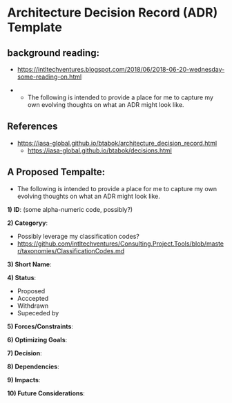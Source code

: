 # Architecture Decision Record (ADR) Template

## background reading:

- https://intltechventures.blogspot.com/2018/06/2018-06-20-wednesday-some-reading-on.html

- - The following is intended to provide a place for me to capture my own evolving thoughts on what an ADR might look like.



## References

- https://iasa-global.github.io/btabok/architecture_decision_record.html
  + https://iasa-global.github.io/btabok/decisions.html




## A Proposed Tempalte:

- The following is intended to provide a place for me to capture my own evolving thoughts on what an ADR might look like.


__1) ID__: (some alpha-numeric code, possibly?)


__2) Categoryy__:
* Possibly leverage my classification codes?
* https://github.com/intltechventures/Consulting.Project.Tools/blob/master/taxonomies/ClassificationCodes.md 


__3) Short Name__:


__4) Status__:
* Proposed
* Acccepted
* Withdrawn
* Supeceded by 

__5) Forces/Constraints__:



__6) Optimizing Goals__:



__7) Decision__:



__8) Dependencies__:



__9) Impacts__:




__10) Future Considerations__:



